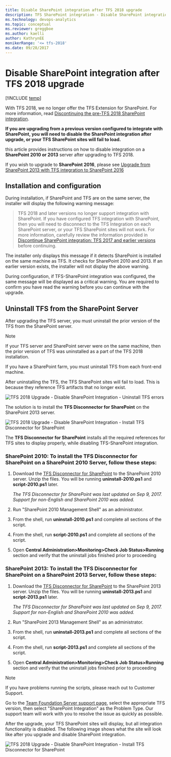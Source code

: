 ```yaml
---
title: Disable SharePoint integration after TFS 2018 upgrade
description: TFS SharePoint integration - Disable SharePoint integration after TFS 2018 upgrade
ms.technology: devops-analytics
ms.topic: conceptual
ms.reviewer: greggboe
ms.author: kaelli
author: KathrynEE
monikerRange: '<= tfs-2018'
ms.date: 09/28/2017
---
```


# Disable SharePoint integration after TFS 2018 upgrade

[!INCLUDE [temp](../includes/about-sharepoint-deprecation.md)]

With TFS 2018, we no longer offer the TFS Extension for SharePoint. For more information, read [Discontinuing the pre-TFS 2018 SharePoint integration](./discontinue-pre-tfs-2017-sharepoint-integration.md).

**If you are upgrading from a previous version configured to integrate with SharePoint, you will need to disable the SharePoint integration after upgrade, or your TFS SharePoint sites will fail to load.**

this article provides instructions on how to disable integration on a **SharePoint 2010 or 2013** server after upgrading to TFS 2018.

If you wish to upgrade to **SharePoint 2016**, please see [Upgrade from SharePoint 2013 with TFS integration to SharePoint 2016](./upgrade-from-sharepoint2013-to-sharepoint-2106.md)

## Installation and configuration

During installation, if SharePoint and TFS are on the same server, the installer will display the following warning message:

> TFS 2018 and later versions no longer support integration with SharePoint. If you have configured TFS integration with SharePoint, then you will need to disconnect to the TFS Integration on each SharePoint server, or your TFS SharePoint sites will not work. For more information, carefully review the information provided in [Discontinue SharePoint integration: TFS 2017 and earlier versions](discontinue-pre-tfs-2017-sharepoint-integration.md) before continuing.

The installer only displays this message if it detects SharePoint is installed on the same machine as TFS. It checks for SharePoint 2010 and 2013. If an earlier version exists, the installer will not display the above warning.

During configuration, if TFS-SharePoint integration was configured, the same message will be displayed as a critical warning. You are required to confirm you have read the warning before you can continue with the upgrade.

## Uninstall TFS from the SharePoint Server

After upgrading the TFS server, you must uninstall the prior version of the TFS from the SharePoint server.

> [!NOTE]  
> If your TFS server and SharePoint server were on the same machine, then the prior version of TFS was uninstalled as a part of the TFS 2018 installation.
>
> If you have a SharePoint farm, you must uninstall TFS from each front-end machine.

After uninstalling the TFS, the TFS SharePoint sites will fail to load. This is because they reference TFS artifacts that no longer exist.

![TFS 2018 Upgrade - Disable SharePoint Integration - Uninstall TFS errors](./media/tfs-2018-upgrade-uninstall-tfs-errors.png)

The solution is to install the **TFS Disconnector for SharePoint** on the SharePoint 2013 server.

![TFS 2018 Upgrade - Disable SharePoint Integration - Install TFS Disconnector for SharePoint](./media/tfs-2018-upgrade-install-tfs-disconnector.png)

The **TFS Disconnector for SharePoint** installs all the required references for TFS sites to display properly, while disabling TFS-SharePoint integration.

### **SharePoint 2010**: To install the TFS Disconnector for SharePoint on a SharePoint 2010 Server, follow these steps:

1.  Download the [TFS Disconnector for SharePoint](https://go.microsoft.com/fwlink/?linkid=854633) to the SharePoint 2010 server. Unzip the files. You will be running **uninstall-2010.ps1** and **script-2010.ps1** later.

    _The TFS Disconnector for SharePoint was last updated on Sep 9, 2017. Support for non-English and SharePoint 2010 was added._

1.  Run "SharePoint 2010 Management Shell" as an administrator.
1.  From the shell, run **uninstall-2010.ps1** and complete all sections of the script.
1.  From the shell, run **script-2010.ps1** and complete all sections of the script.
1.  Open **Central Administration>Monitoring>Check Job Status>Running** section and verify that the uninstall jobs finished prior to proceeding

### **SharePoint 2013**: To install the TFS Disconnector for SharePoint on a SharePoint 2013 Server, follow these steps:

1.  Download the [TFS Disconnector for SharePoint](https://go.microsoft.com/fwlink/?linkid=854633) to the SharePoint 2013 server. Unzip the files. You will be running **uninstall-2013.ps1** and **script-2013.ps1** later.

    _The TFS Disconnector for SharePoint was last updated on Sep 9, 2017. Support for non-English and SharePoint 2010 was added._

1.  Run "SharePoint 2013 Management Shell" as an administrator.
1.  From the shell, run **uninstall-2013.ps1** and complete all sections of the script.
1.  From the shell, run **script-2013.ps1** and complete all sections of the script.
1.  Open **Central Administration>Monitoring>Check Job Status>Running** section and verify that the uninstall jobs finished prior to proceeding

> [!NOTE]
> If you have problems running the scripts, please reach out to Customer Support.
>
> Go to the [Team Foundation Server support page](https://support.microsoft.com/getsupport?oaspworkflow=start_1.0.0.0&wf=0&wfName=productselection&gprid=10453&ccsid=636125714937824749), select the appropriate TFS version, then select "SharePoint Integration" as the Problem Type. Our support team will work with you to resolve the issue as quickly as possible.

After the upgrade, your TFS SharePoint sites will display, but all integration functionality is disabled. The following image shows what the site will look like after you upgrade and disable SharePoint integration.

![TFS 2018 Upgrade - Disable SharePoint Integration - Install TFS Disconnector for SharePoint](./media/tfs-2018-upgrade-after-upgrade-site-example.png)
